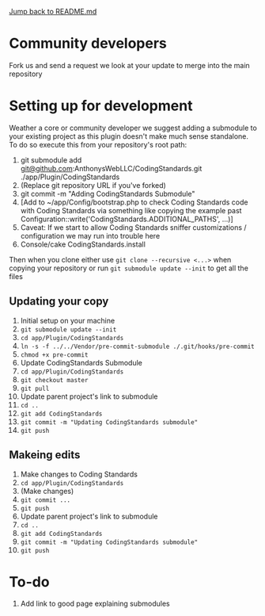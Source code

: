 [Jump back to README.md](README.md)

# Community developers #
Fork us and send a request we look at your update to merge into the main repository

# Setting up for development #
Weather a core or community developer we suggest adding a submodule to your existing project as this plugin doesn't make much sense standalone.  To do so execute this from your repository's root path:

1. git submodule add git@github.com:AnthonysWebLLC/CodingStandards.git ./app/Plugin/CodingStandards
 1. (Replace git repository URL if you've forked)
1. git commit -m "Adding CodingStandards Submodule"
1. [Add to ~/app/Config/bootstrap.php to check Coding Standards code with Coding Standards via something like copying the example past Configuration::write('CodingStandards.ADDITIONAL_PATHS', ...)]
 1. Caveat: If we start to allow Coding Standards sniffer customizations / configuration we may run into trouble here
1. Console/cake CodingStandards.install

Then when you clone either use `git clone --recursive <...>` when copying your repository or run `git submodule update --init` to get all the files

## Updating your copy ##
1. Initial setup on your machine
 1. `git submodule update --init`
 1. `cd app/Plugin/CodingStandards`
 1. `ln -s -f ../../Vendor/pre-commit-submodule ./.git/hooks/pre-commit`
 1. `chmod +x pre-commit`
1. Update CodingStandards Submodule
 1. `cd app/Plugin/CodingStandards`
 1. `git checkout master`
 1. `git pull`
1. Update parent project's link to submodule
 1. `cd ..`
 1. `git add CodingStandards`
 1. `git commit -m "Updating CodingStandards submodule"`
 1. `git push`

## Makeing edits ##

1. Make changes to Coding Standards
 1. `cd app/Plugin/CodingStandards`
 1. (Make changes)
 1. `git commit ...`
 1. `git push`
1. Update parent project's link to submodule
 1. `cd ..`
 1. `git add CodingStandards`
 1. `git commit -m "Updating CodingStandards submodule"`
 1. `git push`


# To-do #

1. Add link to good page explaining submodules
